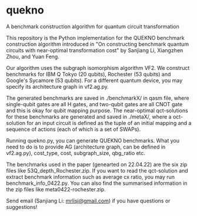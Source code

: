 # quekno
A benchmark construction algorithm for quantum circuit transformation

This repository is the Python implementation for the QUEKNO benchmark construction algorithm introduced in 
"On constructing benchmark quantum circuits with near-optimal transformation cost" by Sanjiang Li, Xiangzhen Zhou, and Yuan Feng. 

Our algorithm uses the subgraph isomorphism algorithm VF2. We construct benchmarks for IBM Q Tokyo (20 qubits), Rochester (53 qubits) and Google's Sycamore (53 qubits). For a different quantum device, you may specify its architecture graph in vf2.ag.py.

The generated benchmarks are saved in ./benchmarkX/ in qasm file, where single-qubit gates are all H gates, and two-qubit gates are all CNOT gate and this is okay for qubit mapping purpose. The near-optimal qct-solutions for these benchmarks are generated and saved in ./metaX/, where a oct-solution for an input circuit is defined as the tuple of an initial mapping and a sequence of actions (each of which is a set of SWAPs).  

Running quekno.py, you can generate QUEKNO benchmarks. What you need to do is to provide AG (architecture graph, can be defined in vf2.ag.py), cost_type, cost, subgraph_size, qbg_ratio etc.

The benchmarks used in the paper (genearted on 22.04.22) are the six zip files like 53Q_depth_Rochester.zip. If you want to read the qct-solution and extract benchmark information such as average cx ratio, you may run benchmark_info_0422.py. You can also find the summarised information in the zip files like meta0422-rochester.zip. 

Send email (Sanjiang Li: mrlisj@gmail.com) if you have questions or suggestions!
